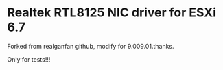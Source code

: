 # Realtek RTL8125 NIC driver for ESXi 6.7


Forked from realganfan github, modify for 9.009.01.thanks.

Only for tests!!!
